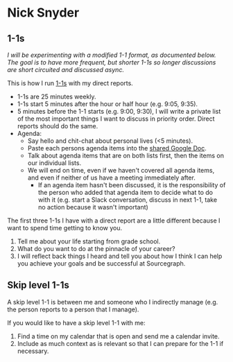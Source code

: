 # Nick Snyder

## 1-1s

_I will be experimenting with a modified 1-1 format, as documented below. The goal is to have more frequent, but shorter 1-1s so longer discussions are short circuited and discussed async._

This is how I run [1-1s](../../handbook/leadership/1-1.md) with my direct reports.

- 1-1s are 25 minutes weekly.
- 1-1s start 5 minutes after the hour or half hour (e.g. 9:05, 9:35).
- 5 minutes before the 1-1 starts (e.g. 9:00, 9:30), I will write a private list of the most important things I want to discuss in priority order. Direct reports should do the same.
- Agenda:
  - Say hello and chit-chat about personal lives (<5 minutes).
  - Paste each persons agenda items into the [shared Google Doc](../../handbook/leadership/1-1.md#google-doc).
  - Talk about agenda items that are on both lists first, then the items on our individual lists.
  - We will end on time, even if we haven't covered all agenda items, and even if neither of us have a meeting immediately after.
    - If an agenda item hasn't been discussed, it is the responsibility of the person who added that agenda item to decide what to do with it (e.g. start a Slack conversation, discuss in next 1-1, take no action because it wasn't important)

The first three 1-1s I have with a direct report are a little different because I want to spend time getting to know you.

1. Tell me about your life starting from grade school.
2. What do you want to do at the pinnacle of your career?
3. I will reflect back things I heard and tell you about how I think I can help you achieve your goals and be successful at Sourcegraph.

## Skip level 1-1s

A skip level 1-1 is between me and someone who I indirectly manage (e.g. the person reports to a person that I manage).

If you would like to have a skip level 1-1 with me:

1. Find a time on my calendar that is open and send me a calendar invite.
2. Include as much context as is relevant so that I can prepare for the 1-1 if necessary.

